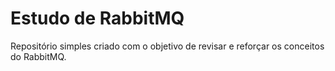 # Estudo de RabbitMQ

Repositório simples criado com o objetivo de revisar e reforçar os conceitos do RabbitMQ.
